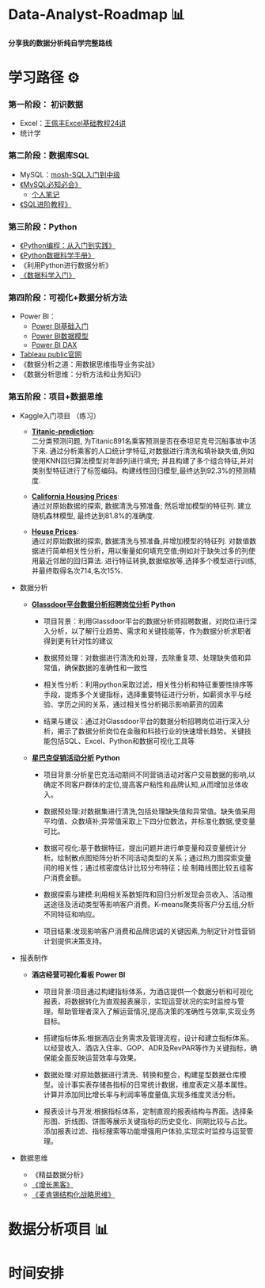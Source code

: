 # Data-Analyst-Roadmap 📊
**分享我的数据分析纯自学完整路线**

# 学习路径 ⚙️

### 第一阶段： 初识数据
  - Excel：[王佩丰Excel基础教程24讲](https://www.bilibili.com/video/BV1yJ411s7wS/?spm_id_from=333.337.search-card.all.click&vd_source=048f2d3fb232702db4d8b69ac02f4feb)
  - 统计学

### 第二阶段：数据库SQL
  - MySQL：[mosh-SQL入门到中级](https://www.bilibili.com/video/BV1UE41147KC/?spm_id_from=333.999.0.0&vd_source=048f2d3fb232702db4d8b69ac02f4feb)
  - [《MySQL必知必会》](https://github.com/uteundilse/Data-Analyst-Roadmap/blob/main/BOOKS/SQL/MySQL%E5%BF%85%E7%9F%A5%E5%BF%85%E4%BC%9A.pdf)
    - [个人笔记](https://github.com/uteundilse/Data-Analyst-Roadmap/blob/main/%E4%B8%AA%E4%BA%BA%E7%AC%94%E8%AE%B0/MySQL%E5%BF%85%E7%9F%A5%E5%BF%85%E4%BC%9A%20--%E5%85%A8%E4%B9%A6%E7%AC%94%E8%AE%B0.md)
  - [《SQL进阶教程》](https://github.com/uteundilse/Data-Analyst-Roadmap/blob/main/BOOKS/SQL/SQL%E8%BF%9B%E9%98%B6%E6%95%99%E7%A8%8B%20(MICK)%20.pdf)

### 第三阶段：Python
  - [《Python编程：从入门到实践》](https://github.com/uteundilse/Data-Analyst-Roadmap/blob/main/BOOKS/Python/Python%E7%BC%96%E7%A8%8B%EF%BC%9A%E4%BB%8E%E5%85%A5%E9%97%A8%E5%88%B0%E5%AE%9E%E8%B7%B5.pdf)
  - [《Python数据科学手册》](https://github.com/uteundilse/Data-Analyst-Roadmap/blob/main/BOOKS/Python/Python%E6%95%B0%E6%8D%AE%E7%A7%91%E5%AD%A6%E6%89%8B%E5%86%8C.pdf)
  - 《利用Python进行数据分析》
  - [《数据科学入门》](https://github.com/uteundilse/Data-Analyst-Roadmap/blob/main/BOOKS/Python/%E6%95%B0%E6%8D%AE%E7%A7%91%E5%AD%A6%E5%85%A5%E9%97%A8.pdf)

### 第四阶段：可视化+数据分析方法
  - Power BI：
    - [Power BI基础入门](https://www.youtube.com/live/77jIzgvCIYY?feature=share)
    - [Power BI数据模型](https://www.youtube.com/live/MrLnibFTtbA?feature=share)
    - [Power BI DAX](https://www.youtube.com/live/QJw4HkagVWc?feature=share)
  - [Tableau public官网](https://public.tableau.com/app/discover)
  - 《数据分析之道：用数据思维指导业务实战》
  - 《数据分析思维：分析方法和业务知识》

### 第五阶段：项目+数据思维 
  - Kaggle入门项目 （练习）
    - **[Titanic-prediction](https://github.com/uteundilse/Data-Analyst-Practice/blob/main/Titanic_prediction.ipynb)**:  
      二分类预测问题, 为Titanic891名乘客预测是否在泰坦尼克号沉船事故中活下来. 通过分析乘客的人口统计学特征,对数据进行清洗和填补缺失值,例如使用KNN回归算法模型对年龄列进行填充; 并且构建了多个组合特征,并对类别型特征进行了标签编码。构建线性回归模型,最终达到92.3%的预测精度.
      
    - **[California Housing Prices](https://github.com/uteundilse/Data-Analyst-Practice/blob/main/California%20Housing%20Prices.ipynb)**:   
    通过对原始数据的探索, 数据清洗与预准备; 然后增加模型的特征列. 建立随机森林模型, 最终达到81.8%的准确度.
    
    - **[House Prices](https://github.com/uteundilse/Data-Analyst-Practice/blob/main/house_prices.ipynb)**:    
    通过对原始数据的探索, 数据清洗与预准备,并增加模型的特征列. 对数值数据进行简单相关性分析，用以衡量如何填充空值;例如对于缺失过多的列使用最近邻居的回归算法. 进行特征转换,数据缩放等,选择多个模型进行训练,并最终取得名次714,名次15%.
    
  - 数据分析
    - **[Glassdoor平台数据分析招聘岗位分析](https://github.com/uteundilse/Data-Analyst-Practice/blob/main/Data%20Analyst%20Jobs.ipynb) Python**
    
      - 项目背景：利用Glassdoor平台的数据分析师招聘数据，对岗位进行深入分析，以了解行业趋势、需求和关键技能等，作为数据分析求职者得到更有针对性的建议
    
      - 数据预处理：对数据进行清洗和处理，去除重复项、处理缺失值和异常值，确保数据的准确性和一致性
    
      - 相关性分析：利用python采取过滤，相关性分析和特征重要性排序等手段，提炼多个关键指标，选择重要特征进行分析，如薪资水平与经验、学历之间的关系，通过相关性分析揭示影响薪资的因素
    
      - 结果与建议：通过对Glassdoor平台的数据分析招聘岗位进行深入分析，揭示了数据分析岗位在金融和科技行业的快速增长趋势。关键技能包括SQL、Excel、Python和数据可视化工具等
    
    - **[星巴克促销活动分析](https://github.com/uteundilse/Data-Analyst-Practice/blob/main/Starbucks.ipynb) Python**

      - 项目背景:分析星巴克活动期间不同营销活动对客户交易数据的影响,以确定不同客户群体的定位,提高客户粘性和品牌认知,从而增加总体收入。

      - 数据预处理:对数据集进行清洗,包括处理缺失值和异常值。缺失值采用平均值、众数填补;异常值采取上下四分位数法，并标准化数据,使变量可比。

      - 数据可视化:基于数据特征，提出问题并进行单变量和双变量统计分析。绘制散点图矩阵分析不同活动类型的关系；通过热力图探索变量间的相关性；通过核密度估计比较分布特征；绘   制箱线图比较五组客户消费金额。

      - 数据探索与建模:利用相关系数矩阵和回归分析发现会员收入、活动推送途径及活动类型等影响客户消费。K-means聚类将客户分五组,分析不同特征和响应。

      - 项目结果:发现影响客户消费和品牌忠诚的关键因素,为制定针对性营销计划提供决策支持。

  - 报表制作
    - **酒店经营可视化看板 Power BI**

      - 项目背景:项目通过构建指标体系，为酒店提供一个数据分析和可视化报表，将数据转化为直观报表展示，实现运营状况的实时监控与管理。帮助管理者深入了解运营情况,提高决策的准确性与效率,实现业务目标。

      - 搭建指标体系:根据酒店业务需求及管理流程，设计和建立指标体系。以经营收入、酒店入住率、GOP、ADR及RevPAR等作为关键指标，确保能全面反映运营效率与效果。

      - 数据处理:对原始数据进行清洗、转换和整合，构建星型数据仓库模型。设计事实表存储各指标的日常统计数据，维度表定义基本属性。计算并添加同比增长率与利润率等度量值,实现多维度灵活分析。

      - 报表设计与开发:根据指标体系，定制直观的报表结构与界面。选择条形图、折线图、饼图等展示关键指标的历史变化、同期比较与占比。添加报表过滤、指标搜索等功能增强用户体验,实现实时监控与运营管理。

  - 数据思维
    - 《精益数据分析》
    - [《增长黑客》](https://github.com/uteundilse/Data-Analyst-Roadmap/blob/main/BOOKS/Data%20Thinking/%E5%A2%9E%E9%95%BF%E9%BB%91%E5%AE%A2.epub)
    - [《麦肯锡结构化战略思维》](https://github.com/uteundilse/Data-Analyst-Roadmap/blob/main/BOOKS/Data%20Thinking/%E9%BA%A6%E8%82%AF%E9%94%A1%E7%BB%93%E6%9E%84%E5%8C%96%E6%88%98%E7%95%A5%E6%80%9D%E7%BB%B4%EF%BC%9A%E5%A6%82%E4%BD%95%E6%83%B3%E6%B8%85%E6%A5%9A%E3%80%81%E8%AF%B4%E6%98%8E%E7%99%BD%E3%80%81%E5%81%9A%E5%88%B0%E4%BD%8D.epub)

# 数据分析项目 📊

# 时间安排



#
